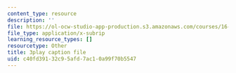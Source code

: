 ```yaml
---
content_type: resource
description: ''
file: https://ol-ocw-studio-app-production.s3.amazonaws.com/courses/16-687-private-pilot-ground-school-january-iap-2019/c40fd39132c95afd7ac10a99f70b5547_shHvE6yV4IM.srt
file_type: application/x-subrip
learning_resource_types: []
resourcetype: Other
title: 3play caption file
uid: c40fd391-32c9-5afd-7ac1-0a99f70b5547
---
```

